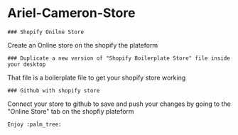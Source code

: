 # Ariel-Cameron-Store
```
### Shopify Onilne Store
```
 Create an Online store on the shopify the plateform
```
### Duplicate a new version of "Shopify Boilerplate Store" file inside your desktop
```
That file is a boilerplate file to get your shopify store working
```
### Github with shopify store
```
Connect your store to github to save and push your changes by going to the "Online Store" tab on the shopfiy plateform
```
Enjoy :palm_tree:
